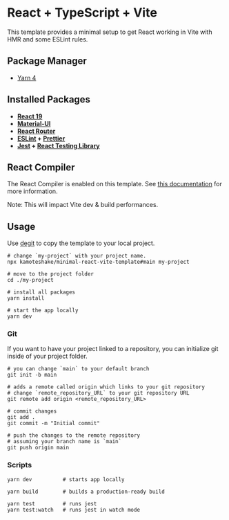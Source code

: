 # React + TypeScript + Vite

This template provides a minimal setup to get React working in Vite with HMR and some ESLint rules.

## Package Manager
- [Yarn 4](https://yarnpkg.com/)

## Installed Packages
- **[React 19](https://react.dev/reference/react)**
- **[Material-UI](https://mui.com/material-ui/getting-started/)**
- **[React Router](https://reactrouter.com/start/declarative/routing)**
- **[ESLint](https://eslint.org/docs/latest/) + [Prettier](https://prettier.io/docs/)**
- **[Jest](https://jestjs.io/) + [React Testing Library](https://testing-library.com/docs/react-testing-library/intro/)**

## React Compiler

The React Compiler is enabled on this template. See [this documentation](https://react.dev/learn/react-compiler) for more information.

Note: This will impact Vite dev & build performances.

## Usage
Use [degit](https://github.com/Rich-Harris/degit) to copy the template to your local project.
```console
# change `my-project` with your project name.
npx kamoteshake/minimal-react-vite-template#main my-project

# move to the project folder
cd ./my-project

# install all packages
yarn install

# start the app locally
yarn dev
```

### Git
If you want to have your project linked to a repository, you can initialize git inside of your project folder.
```console
# you can change `main` to your default branch
git init -b main

# adds a remote called origin which links to your git repository
# change `remote_repository_URL` to your git repository URL
git remote add origin <remote_repository_URL>

# commit changes
git add .
git commit -m "Initial commit"

# push the changes to the remote repository
# assuming your branch name is `main`
git push origin main
```

### Scripts
```console
yarn dev          # starts app locally

yarn build        # builds a production-ready build

yarn test         # runs jest
yarn test:watch   # runs jest in watch mode
```
